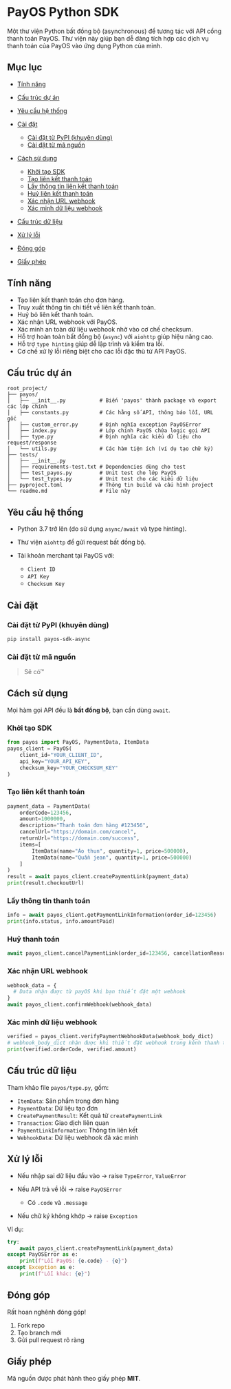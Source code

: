 # PayOS Python SDK

Một thư viện Python bất đồng bộ (asynchronous) để tương tác với API cổng thanh toán PayOS. Thư viện này giúp bạn dễ dàng tích hợp các dịch vụ thanh toán của PayOS vào ứng dụng Python của mình.

## Mục lục

* [Tính năng](#tính-năng)
* [Cấu trúc dự án](#cấu-trúc-dự-án)
* [Yêu cầu hệ thống](#yêu-cầu-hệ-thống)
* [Cài đặt](#cài-đặt)

    * [Cài đặt từ PyPI (khuyên dùng)](#cài-đặt-từ-pypi-khuyên-dùng)
    * [Cài đặt từ mã nguồn](#cài-đặt-từ-mã-nguồn)
* [Cách sử dụng](#cách-sử-dụng)

    * [Khởi tạo SDK](#khởi-tạo-sdk)
    * [Tạo liên kết thanh toán](#tạo-liên-kết-thanh-toán)
    * [Lấy thông tin liên kết thanh toán](#lấy-thông-tin-liên-kết-thanh-toán)
    * [Huỷ liên kết thanh toán](#huỷ-liên-kết-thanh-toán)
    * [Xác nhận URL webhook](#xác-nhận-url-webhook)
    * [Xác minh dữ liệu webhook](#xác-minh-dữ-liệu-webhook)
* [Cấu trúc dữ liệu](#cấu-trúc-dữ-liệu)
* [Xử lý lỗi](#xử-lý-lỗi)
* [Đóng góp](#đóng-góp)
* [Giấy phép](#giấy-phép)

## Tính năng

* Tạo liên kết thanh toán cho đơn hàng.
* Truy xuất thông tin chi tiết về liên kết thanh toán.
* Huỷ bỏ liên kết thanh toán.
* Xác nhận URL webhook với PayOS.
* Xác minh an toàn dữ liệu webhook nhờ vào cơ chế checksum.
* Hỗ trợ hoàn toàn bất đồng bộ (`async`) với `aiohttp` giúp hiệu năng cao.
* Hỗ trợ `type hinting` giúp dễ lập trình và kiểm tra lỗi.
* Cơ chế xử lý lỗi riêng biệt cho các lỗi đặc thù từ API PayOS.

## Cấu trúc dự án

```
root_project/
├── payos/
│   ├── __init__.py           # Biến 'payos' thành package và export các lớp chính
│   ├── constants.py          # Các hằng số API, thông báo lỗi, URL gốc
│   ├── custom_error.py       # Định nghĩa exception PayOSError
│   ├── index.py              # Lớp chính PayOS chứa logic gọi API
│   ├── type.py               # Định nghĩa các kiểu dữ liệu cho request/response
│   └── utils.py              # Các hàm tiện ích (ví dụ tạo chữ ký)
├── tests/
│   ├── __init__.py
│   ├── requirements-test.txt # Dependencies dùng cho test
│   ├── test_payos.py         # Unit test cho lớp PayOS
│   └── test_types.py         # Unit test cho các kiểu dữ liệu
├── pyproject.toml            # Thông tin build và cấu hình project
└── readme.md                 # File này
```

## Yêu cầu hệ thống

* Python 3.7 trở lên (do sử dụng `async/await` và type hinting).
* Thư viện `aiohttp` để gửi request bất đồng bộ.
* Tài khoản merchant tại PayOS với:

    * `Client ID`
    * `API Key`
    * `Checksum Key`

## Cài đặt

### Cài đặt từ PyPI (khuyên dùng)

```bash
pip install payos-sdk-async
```

### Cài đặt từ mã nguồn

> Sẽ có™

## Cách sử dụng

Mọi hàm gọi API đều là **bất đồng bộ**, bạn cần dùng `await`.

### Khởi tạo SDK

```python
from payos import PayOS, PaymentData, ItemData
payos_client = PayOS(
    client_id="YOUR_CLIENT_ID",
    api_key="YOUR_API_KEY",
    checksum_key="YOUR_CHECKSUM_KEY"
)
```

### Tạo liên kết thanh toán

```python
payment_data = PaymentData(
    orderCode=123456,
    amount=1000000,
    description="Thanh toán đơn hàng #123456",
    cancelUrl="https://domain.com/cancel",
    returnUrl="https://domain.com/success",
    items=[
        ItemData(name="Áo thun", quantity=1, price=500000),
        ItemData(name="Quần jean", quantity=1, price=500000)
    ]
)
result = await payos_client.createPaymentLink(payment_data)
print(result.checkoutUrl)
```

### Lấy thông tin thanh toán

```python
info = await payos_client.getPaymentLinkInformation(order_id=123456)
print(info.status, info.amountPaid)
```

### Huỷ thanh toán

```python
await payos_client.cancelPaymentLink(order_id=123456, cancellationReason="Khách yêu cầu huỷ")
```

### Xác nhận URL webhook

```python
webhook_data = {
  # Data nhận được từ payOS khi bạn thiết đặt một webhook
}
await payos_client.confirmWebhook(webhook_data)
```

### Xác minh dữ liệu webhook

```python
verified = payos_client.verifyPaymentWebhookData(webhook_body_dict) 
# webhook_body_dict nhận được khi thiết đặt webhook trong kênh thanh toán
print(verified.orderCode, verified.amount)
```

## Cấu trúc dữ liệu

Tham khảo file `payos/type.py`, gồm:

* `ItemData`: Sản phẩm trong đơn hàng
* `PaymentData`: Dữ liệu tạo đơn
* `CreatePaymentResult`: Kết quả từ `createPaymentLink`
* `Transaction`: Giao dịch liên quan
* `PaymentLinkInformation`: Thông tin liên kết
* `WebhookData`: Dữ liệu webhook đã xác minh

## Xử lý lỗi

* Nếu nhập sai dữ liệu đầu vào → raise `TypeError`, `ValueError`
* Nếu API trả về lỗi → raise `PayOSError`

    * Có `.code` và `.message`
* Nếu chữ ký không khớp → raise `Exception`

Ví dụ:

```python
try:
    await payos_client.createPaymentLink(payment_data)
except PayOSError as e:
    print(f"Lỗi PayOS: {e.code} - {e}")
except Exception as e:
    print(f"Lỗi khác: {e}")
```

## Đóng góp

Rất hoan nghênh đóng góp!

1. Fork repo
2. Tạo branch mới
3. Gửi pull request rõ ràng

## Giấy phép
Mã nguồn được phát hành theo giấy phép **MIT**.